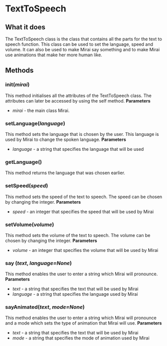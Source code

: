 # TextToSpeech


## What it does


The TextToSpeech class is the class that contains all the parts for the text to speech function. This class can be used to set the language, speed and volume. It can also be used to make Mirai say something and to make Mirai use animations that make her more human like.


## Methods 

### __init__(*mirai*)

This method initialises all the attributes of the TextToSpeech class. The attributes can later be accessed by using the self method. 
__Parameters__
- *mirai* - the main class Mirai. 

### setLanguage(*language*)

This method sets the language that is chosen by the user. This language is used by Mirai to change the spoken language.
__Parameters__
- *language* - a string that specifies the language that will be used

### getLanguage()

This method returns the language that was chosen earlier.   

### setSpeed(*speed*)

This method sets the speed of the text to speech. The speed can be chosen by changing the integer. 
__Parameters__ 
- *speed* - an integer that specifies the speed that will be used by Mirai

### setVolume(*volume*)

This method sets the volume of the text to speech. The volume can be chosen by changing the integer. 
__Parameters__ 
- *volume* - an integer that specifies the volume that will be used by Mirai

### say	(*text*, *language=None*)

This method enables the user to enter a string which Mirai will pronounce. 
__Parameters__
- *text* - a string that specifies the text that will be used by Mirai
- *language* - a string that specifies the language used by Mirai

### sayAnimated(*text*, *mode=None*)

This method enables the user to enter a string which Mirai will pronounce and a mode which sets the type of animation that Mirai will use.
__Parameters__ 
- *text* - a string that specifies the text that will be used by Mirai
- *mode* - a string that specifies the mode of animation used by Mirai